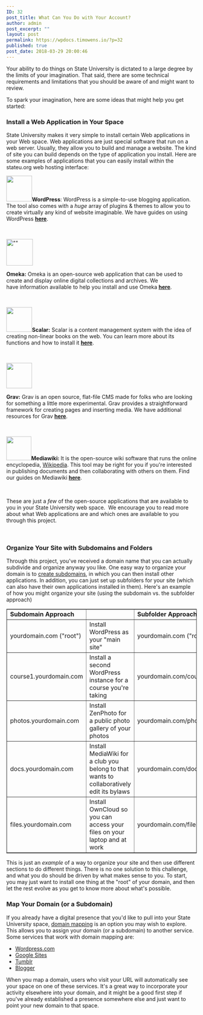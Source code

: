 ```yaml
---
ID: 32
post_title: What Can You Do with Your Account?
author: admin
post_excerpt: ""
layout: post
permalink: https://wpdocs.timowens.io/?p=32
published: true
post_date: 2018-03-29 20:00:46
---
```

Your ability to do things on State University is dictated to a large degree by the limits of your imagination. That said, there are some technical requirements and limitations that you should be aware of and might want to review.

To spark your imagination, here are some ideas that might help you get started:
<h3>Install a Web Application in Your Space</h3>
State University makes it very simple to install certain Web applications in your Web space. Web applications are just special software that run on a web server. Usually, they allow you to build and manage a website. The kind of site you can build depends on the type of application you install. Here are some examples of applications that you can easily install within the stateu.org web hosting interface:

<strong><img class="size-full wp-image-267 alignleft" src="https://stateu.org/docs/wp-content/uploads/2018/03/Screen-Shot-2018-04-04-at-10.40.00-AM-e1522852844558.png" alt="" width="68" height="68" />WordPress</strong>: WordPress is a simple-to-use blogging application. The tool also comes with a <em>huge</em> array of plugins &amp; themes to allow you to create virtually any kind of website imaginable. We have guides on using WordPress <strong><a href="https://stateu.org/docs/#wordpress" target="_blank" rel="noopener noreferrer">here</a></strong>.

&nbsp;

<img class="wp-image-260 alignleft" src="https://stateu.org/docs/wp-content/uploads/2019/10/201910Omeka_logo.png" sizes="(max-width: 70px) 100vw, 70px" srcset="https://stateu.org/docs/wp-content/uploads/2019/10/201910Omeka_logo.png 198w, https://stateu.org/docs/wp-content/uploads/2019/10/201910Omeka_logo-150x150.png 150w, https://stateu.org/docs/wp-content/uploads/2019/10/201910Omeka_logo-60x60.png 60w" alt="&quot;&quot;" width="70" height="70" />

<strong>Omeka:</strong> Omeka is an open-source web application that can be used to create and display online digital collections and archives. We have information available to help you install and use Omeka <strong><a href="https://stateu.org/docs/#omeka" target="_blank" rel="noopener noreferrer">here</a></strong>.

&nbsp;

<img class="size-full wp-image-264 alignleft" src="https://stateu.org/docs/wp-content/uploads/2018/03/Screen-Shot-2018-04-04-at-10.36.09-AM.png" alt="" width="68" height="65" /><strong>Scalar:</strong> Scalar is a content management system with the idea of creating non-linear books on the web. You can learn more about its functions and how to install it <a href="https://stateu.org/docs/#scalar" target="_blank" rel="noopener noreferrer"><strong>here</strong></a>.

&nbsp;

<img class="size-full wp-image-265 alignleft" src="https://stateu.org/docs/wp-content/uploads/2018/03/Screen-Shot-2018-04-04-at-10.35.54-AM.png" alt="" width="68" height="67" />

<strong>Grav:</strong> Grav is an open source, flat-file CMS made for folks who are looking for something a little more experimental. Grav provides a straightforward framework for creating pages and inserting media. We have additional resources for Grav <strong><a href="https://stateu.org/docs/#grav" target="_blank" rel="noopener noreferrer">here</a></strong>.

&nbsp;

<strong><img class="size-full wp-image-268 alignleft" src="https://stateu.org/docs/wp-content/uploads/2018/03/9368957915_c9114154cc_o.png" alt="" width="66" height="63" />Mediawiki: </strong>It is the open-source wiki software that runs the online encyclopedia, <a href="https://www.wikipedia.org/" target="_blank" rel="noopener noreferrer">Wikipedia</a>. This tool may be right for you if you're interested in publishing documents and then collaborating with others on them. Find our guides on Mediawiki <a href="https://stateu.org/docs/#mediawiki" target="_blank" rel="noopener noreferrer"><strong>here</strong></a>.

&nbsp;

These are just a <em>few</em> of the open-source applications that are available to you in your State University web space.  We encourage you to read more about what Web applications are and which ones are available to you through this project.

&nbsp;
<h3>Organize Your Site with Subdomains and Folders</h3>
Through this project, you've received a domain name that you can actually subdivide and organize anyway you like. One easy way to organize your domain is to <a href="https://stateu.org/docs/uncategorized/setting-up-subdomains/" target="_blank" rel="noopener noreferrer">create subdomains</a>, in which you can then install other applications. In addition, you can just set up subfolders for your site (which can also have their own applications installed in them). Here's an example of how you might organize your site (using the subdomain vs. the subfolder approach)
<div>
<table border="1" cellpadding="4" align="center">
<tbody>
<tr>
<td><strong>Subdomain Approach</strong></td>
<td></td>
<td><strong>Subfolder Approach</strong></td>
</tr>
<tr>
<td>yourdomain.com ("root")</td>
<td>Install WordPress as your "main site"</td>
<td>yourdomain.com ("root")</td>
</tr>
<tr>
<td>course1.yourdomain.com</td>
<td>Install a second WordPress instance for a course you're taking</td>
<td>yourdomain.com/course1</td>
</tr>
<tr>
<td>photos.yourdomain.com</td>
<td>Install ZenPhoto for a public photo gallery of your photos</td>
<td>yourdomain.com/photos</td>
</tr>
<tr>
<td>docs.yourdomain.com</td>
<td>Install MediaWiki for a club you belong to that wants to collaboratively edit its bylaws</td>
<td>yourdomain.com/docs</td>
</tr>
<tr>
<td>files.yourdomain.com</td>
<td>Install OwnCloud so you can access your files on your laptop and at work</td>
<td>yourdomain.com/files</td>
</tr>
</tbody>
</table>
</div>
This is just an <em>example</em> of a way to organize your site and then use different sections to do different things. There is no one solution to this challenge, and what you do should be driven by what makes sense to you. To start, you may just want to install one thing at the "root" of your domain, and then let the rest evolve as you get to know more about what's possible.
<h3>Map Your Domain (or a Subdomain)</h3>
If you already have a digital presence that you'd like to pull into your State University space, <a href="https://stateu.org/docs/uncategorized/what-is-domain-mapping/" target="_blank" rel="noopener noreferrer">domain mapping</a> is an option you may wish to explore. This allows you to assign your domain (or a subdomain) to another service. Some services that work with domain mapping are:
<ul>
 	<li><a href="https://wordpress.com/" target="_blank" rel="noopener noreferrer">Wordpress.com</a></li>
 	<li><a href="https://sites.google.com/" target="_blank" rel="noopener noreferrer">Google Sites</a></li>
 	<li><a href="https://www.tumblr.com/" target="_blank" rel="noopener noreferrer">Tumblr</a></li>
 	<li><a href="https://www.blogger.com/" target="_blank" rel="noopener noreferrer">Blogger</a></li>
</ul>
When you map a domain, users who visit your URL will automatically see your space on one of these services. It's a great way to incorporate your activity elsewhere into your domain, and it might be a good first step if you've already established a presence somewhere else and just want to point your new domain to that space.